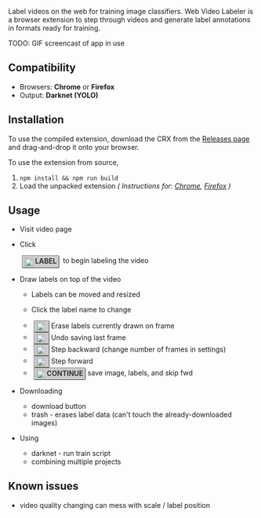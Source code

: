 Label videos on the web for training image classifiers. Web Video Labeler is a browser extension to step through videos and generate label annotations in formats ready for training.

TODO: GIF screencast of app in use


## Compatibility
- Browsers: **Chrome** or **Firefox**
- Output: **Darknet (YOLO)**


## Installation

To use the compiled extension, download the CRX from the [Releases page](#TODO) and drag-and-drop it onto your browser.

To use the extension from source,
1. `npm install && npm run build`
2. Load the unpacked extension _(
  Instructions for:
  [Chrome](https://developer.chrome.com/extensions/getstarted),
  [Firefox](https://developer.mozilla.org/en-US/docs/Mozilla/Add-ons/WebExtensions/Temporary_Installation_in_Firefox)
)_


## Usage

- Visit video page
- Click&nbsp;<div style="border: 1px outset gray; padding: 2px 4px; background-color: #ccc; border-radius: 2px; vertical-align: middle; margin: 0 4px; color: #333; font-weight: bold; text-transform: uppercase; display: inline-block"><img src="https://rawcdn.githack.com/FortAwesome/Font-Awesome/fc377a13a36717464b61c045444fea1e35c26b6d/svgs/solid/power-off.svg" width="18" height="18" valign="middle" style="margin-right: 4px" />Label</div> to begin labeling the video
- Draw labels on top of the video
  - Labels can be moved and resized
  - Click the label name to change

  - <div style="border: 1px outset gray; padding: 2px 4px; background-color: #ccc; border-radius: 2px; vertical-align: middle; margin: 0 4px; color: #333; font-weight: bold; text-transform: uppercase; display: inline-block"><img src="https://rawcdn.githack.com/FortAwesome/Font-Awesome/fc377a13a36717464b61c045444fea1e35c26b6d/svgs/solid/eraser.svg" width="18" height="18" valign="middle" style="margin-right: 4px" /></div>Erase labels currently drawn on frame
  - <div style="border: 1px outset gray; padding: 2px 4px; background-color: #ccc; border-radius: 2px; vertical-align: middle; margin: 0 4px; color: #333; font-weight: bold; text-transform: uppercase; display: inline-block"><img src="https://rawcdn.githack.com/FortAwesome/Font-Awesome/fc377a13a36717464b61c045444fea1e35c26b6d/svgs/solid/undo.svg" width="18" height="18" valign="middle" style="margin-right: 4px" /></div>Undo saving last frame
  - <div style="border: 1px outset gray; padding: 2px 4px; background-color: #ccc; border-radius: 2px; vertical-align: middle; margin: 0 4px; color: #333; font-weight: bold; text-transform: uppercase; display: inline-block"><img src="https://rawcdn.githack.com/FortAwesome/Font-Awesome/fc377a13a36717464b61c045444fea1e35c26b6d/svgs/solid/step-backward.svg" width="18" height="18" valign="middle" style="margin-right: 4px" /></div>Step backward (change number of frames in settings)
  - <div style="border: 1px outset gray; padding: 2px 4px; background-color: #ccc; border-radius: 2px; vertical-align: middle; margin: 0 4px; color: #333; font-weight: bold; text-transform: uppercase; display: inline-block"><img src="https://rawcdn.githack.com/FortAwesome/Font-Awesome/fc377a13a36717464b61c045444fea1e35c26b6d/svgs/solid/step-forward.svg" width="18" height="18" valign="middle" style="margin-right: 4px" /></div>Step forward
  - <div style="border: 1px outset gray; padding: 2px 4px; background-color: #ccc; border-radius: 2px; vertical-align: middle; margin: 0 4px; color: #333; font-weight: bold; text-transform: uppercase; display: inline-block"><img src="https://rawcdn.githack.com/FortAwesome/Font-Awesome/fc377a13a36717464b61c045444fea1e35c26b6d/svgs/solid/check.svg" width="18" height="18" valign="middle" style="margin-right: 4px" />Continue</div>save image, labels, and skip fwd

- Downloading
  - download button
  - trash - erases label data (can't touch the already-downloaded images)

- Using
  - darknet - run train script
  - combining multiple projects


## Known issues
- video quality changing can mess with scale / label position
